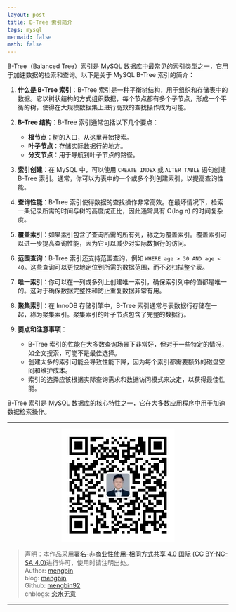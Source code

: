 ```yaml
---
layout: post
title: B-Tree 索引简介
tags: mysql
mermaid: false
math: false
---  
```


B-Tree（Balanced Tree）索引是 MySQL 数据库中最常见的索引类型之一，它用于加速数据的检索和查询。以下是关于 MySQL B-Tree 索引的简介：

1. **什么是 B-Tree 索引**：B-Tree 索引是一种平衡树结构，用于组织和存储表中的数据。它以树状结构的方式组织数据，每个节点都有多个子节点，形成一个平衡的树，使得在大规模数据集上进行高效的查找操作成为可能。
2. **B-Tree 结构**：B-Tree 索引通常包括以下几个要点：
   - **根节点**：树的入口，从这里开始搜索。
   - **叶子节点**：存储实际数据行的地方。
   - **分支节点**：用于导航到叶子节点的路径。

3. **索引创建**：在 MySQL 中，可以使用 `CREATE INDEX` 或 `ALTER TABLE` 语句创建 B-Tree 索引。通常，你可以为表中的一个或多个列创建索引，以提高查询性能。
4. **查询性能**：B-Tree 索引使得数据的查找操作非常高效。在最坏情况下，检索一条记录所需的时间与树的高度成正比，因此通常具有 O(log n) 的时间复杂度。
5. **覆盖索引**：如果索引包含了查询所需的所有列，称之为覆盖索引。覆盖索引可以进一步提高查询性能，因为它可以减少对实际数据行的访问。
6. **范围查询**：B-Tree 索引还支持范围查询，例如 `WHERE age > 30 AND age < 40`。这些查询可以更快地定位到所需的数据范围，而不必扫描整个表。
7. **唯一索引**：你可以在一列或多列上创建唯一索引，确保索引列中的值都是唯一的。这对于确保数据完整性和防止重复数据非常有用。
8. **聚集索引**：在 InnoDB 存储引擎中，B-Tree 索引通常与表数据行存储在一起，称为聚集索引。聚集索引的叶子节点包含了完整的数据行。
9.  **要点和注意事项**：
    - B-Tree 索引的性能在大多数查询场景下非常好，但对于一些特定的情况，如全文搜索，可能不是最佳选择。
    - 创建太多的索引可能会导致性能下降，因为每个索引都需要额外的磁盘空间和维护成本。
    - 索引的选择应该根据实际查询需求和数据访问模式来决定，以获得最佳性能。

B-Tree 索引是 MySQL 数据库的核心特性之一，它在大多数应用程序中用于加速数据检索操作。

---

<div align="center">
  <img src="../img/qrcode_wechat.jpg" alt="孟斯特">
</div>

> 声明：本作品采用[署名-非商业性使用-相同方式共享 4.0 国际 (CC BY-NC-SA 4.0)](https://creativecommons.org/licenses/by-nc-sa/4.0/deed.zh)进行许可，使用时请注明出处。  
> Author: [mengbin](mengbin1992@outlook.com)  
> blog: [mengbin](https://mengbin.top)  
> Github: [mengbin92](https://mengbin92.github.io/)  
> cnblogs: [恋水无意](https://www.cnblogs.com/lianshuiwuyi/)  

---
